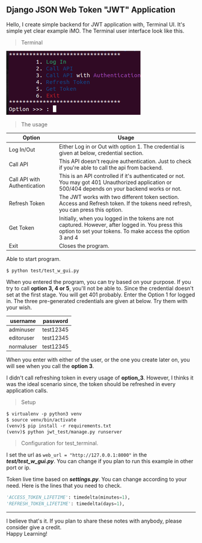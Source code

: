 ## Django JSON Web Token "JWT" Application

Hello, I create simple backend for JWT application with, Terminal UI. It's simple yet clear example iMO. The Terminal user interface look like this.

> Terminal

![Picture](/1.png "Terminal Interface")

> The usage

|Option|Usage
|---|---
| Log In/Out |Either Log in or Out with option 1. The credential is given at below, credential section.
| Call API | This API doesn't require authentication. Just to check if you're able to call the api from backend.
| Call API with Authentication | This is an API controlled if it's authenticated or not. You may got 401 Unauthorized application or 500/404 depends on your backend works or not.
| Refresh Token | The JWT works with two different token section. Access and Refresh token. If the tokens need refresh, you can press this option.
| Get Token | Initially, when you logged in the tokens are not captured. However, after logged in. You press this option to set your tokens. To make access the option 3 and 4
| Exit | Closes the program.

Able to start program.
```console
$ python test/test_w_gui.py
```

When you entered the program, you can try based on your purpose. If you try to call __option 3, 4 or 5__, you'll not be able to. Since the credential doesn't set at the first stage. You will get 401 probably. Enter the Option 1 for logged in. The three pre-generated credentials are given at below. Try them with your wish.

|username|password
|---    |---
|adminuser| test12345
|editoruser| test12345
|normaluser| test12345

When you enter with either of the user, or the one you create later on, you will see when you call the __option 3__.

I didn't call refreshing token in every usage of __option_3__. However, I thinks it was the ideal scenario since, the token should be refreshed in every application calls.

> Setup

```console
$ virtualenv -p python3 venv
$ source venv/bin/activate
(venv)$ pip install -r requirements.txt
(venv)$ python jwt_test/manage.py runserver
```

> Configuration for test_terminal.

I set the url as ```web_url = "http://127.0.0.1:8000"``` in the ___test/test_w_gui.py___. You can change if you plan to run this example in other port or ip.

Token live time based on ___settings.py___. You can change according to your need. Here is the lines that you need to check.
```python
'ACCESS_TOKEN_LIFETIME': timedelta(minutes=1),
'REFRESH_TOKEN_LIFETIME': timedelta(days=1),
```
<hr>
I believe that's it. If you plan to share these notes with anybody, please consider give a credit.<br>
Happy Learning!